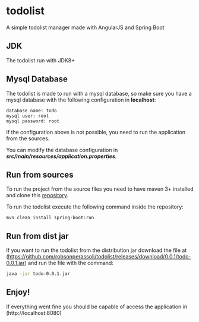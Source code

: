 # todolist
A simple todolist manager made with AngularJS and Spring Boot

## JDK
The todolist run with JDK8+

## Mysql Database
The todolist is made to run with a mysql database, so make sure you have a mysql database with the following configuration in **localhost**:
```
database name: todo
mysql user: root
mysql password: root
```

If the configuration above is not possible, you need to run the application from the sources.

You can modify the database configuration in **_src/main/resources/application.properties_**.

## Run from sources
To run the project from the source files you need to have maven 3+ installed and clone this [repository](https://github.com/robsonperassoli/todolist.git).

To run the todolist execute the following command inside the repository:
```
mvn clean install spring-boot:run
```

## Run from dist jar 
If you want to run the todolist from the distribution jar download the file at (https://github.com/robsonperassoli/todolist/releases/download/0.0.1/todo-0.0.1.jar) and run the file with the command:
```bash
java -jar todo-0.0.1.jar
```

## Enjoy!
If everything went fine you should be capable of access the application in (http://localhost:8080)